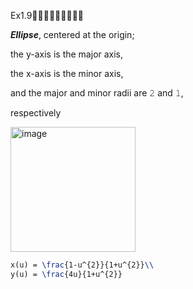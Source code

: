 Ex1.9🚩🚩🚩🚩🚩🚩🚩🚩🚩

***Ellipse***, centered at the origin; 

the y-axis is the major axis, 

the x-axis is the minor axis, 

and the major and minor radii are 𝟸 and 𝟷, 

respectively

<img width="200" alt="image" src="https://github.com/ChenxingWang93/GeometryEngineering/assets/31954987/ffdc3ef7-acbc-45b4-aeab-f39ff241e4cb">


``` Latex
x(u) = \frac{1-u^{2}}{1+u^{2}}\\
y(u) = \frac{4u}{1+u^{2}}
```
